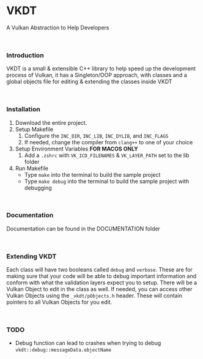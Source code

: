 # VKDT
A Vulkan Abstraction to Help Developers

<br>

### Introduction

VKDT is a small & extensible C++ library to help speed up the development process of Vulkan, it has a Singleton/OOP approach, with classes and a global objects file for editing & extending the classes inside VKDT

<br>

### Installation

1. Download the entire project.
2. Setup Makefile
	1. Configure the `INC_DIR`, `INC_LIB`, `INC_DYLIB`, and `INC_FLAGS`
	2. If needed, change the compiler from `clang++` to one of your choice
3. Setup Environment Variables **FOR MACOS ONLY**
	1. Add a `.zshrc` with `VK_ICD_FILENAMES` & `VK_LAYER_PATH` set to the lib folder
4. Run Makefile
	- Type `make` into the terminal to build the sample project
	- Type `make debug` into the terminal to build the sample project with debugging

<br>

### Documentation

Documentation can be found in the DOCUMENTATION folder

<br>

### Extending VKDT

Each class will have two booleans called `debug` and `verbose`. These are for making sure that your code will be able to debug important information and conform with what the validation layers expect you to setup.
There will be a Vulkan Object to edit in the class as well. If needed, you can access other Vulkan Objects using the `_vkdt/pObjects.h` header. These will contain pointers to all Vulkan Objects for you edit.

<br>

### TODO

- Debug function can lead to crashes when trying to debug `vkdt::debug::messageData.objectName`